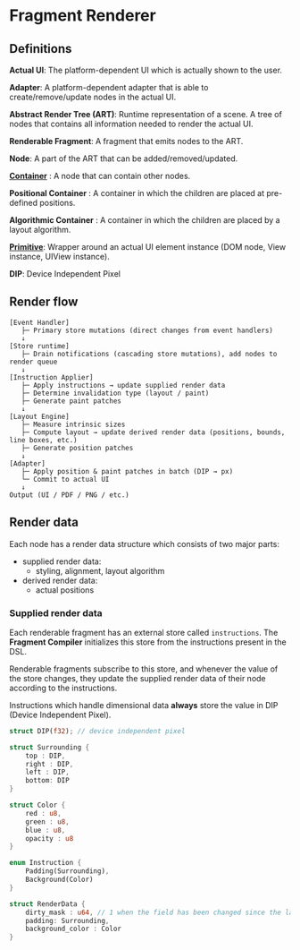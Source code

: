# Fragment Renderer

## Definitions

**Actual UI**: The platform-dependent UI which is actually shown to the user.

**Adapter**: A platform-dependent adapter that is able to create/remove/update nodes in the actual UI.

**Abstract Render Tree (ART)**: Runtime representation of a scene. A tree of nodes that contains all information needed to render the actual UI.

**Renderable Fragment**: A fragment that emits nodes to the ART.

**Node**: A part of the ART that can be added/removed/updated.

[**Container**](../10_language/standard_templates.md) : A node that can contain other nodes.

**Positional Container** : A container in which the children are placed at pre-defined positions.

**Algorithmic Container** : A container in which the children are placed by a layout algorithm.

[**Primitive**](primitives.md): Wrapper around an actual UI element instance (DOM node, View instance, UIView instance).

**DIP**: Device Independent Pixel

## Render flow

```text
[Event Handler]
   ├─ Primary store mutations (direct changes from event handlers)
   ↓
[Store runtime] 
   ├─ Drain notifications (cascading store mutations), add nodes to render queue
   ↓
[Instruction Applier]
   ├─ Apply instructions → update supplied render data
   ├─ Determine invalidation type (layout / paint)
   ├─ Generate paint patches
   ↓
[Layout Engine]
   ├─ Measure intrinsic sizes
   ├─ Compute layout → update derived render data (positions, bounds, line boxes, etc.)
   ├─ Generate position patches
   ↓
[Adapter]
   ├─ Apply position & paint patches in batch (DIP → px)
   └─ Commit to actual UI
   ↓
Output (UI / PDF / PNG / etc.)
```

## Render data

Each node has a render data structure which consists of two major parts:

- supplied render data:
    - styling, alignment, layout algorithm
- derived render data:
    - actual positions

### Supplied render data

Each renderable fragment has an external store called `instructions`. The
 **Fragment Compiler** initializes this store from the instructions present in
the DSL.

Renderable fragments subscribe to this store, and whenever the value of the 
store changes, they update the supplied render data of their node according
to the instructions.

Instructions which handle dimensional data **always** store the value in DIP
(Device Independent Pixel).

```rust
struct DIP(f32); // device independent pixel

struct Surrounding {
    top : DIP,
    right : DIP,
    left : DIP,
    bottom: DIP
}

struct Color {
    red : u8,
    green : u8,
    blue : u8,
    opacity : u8
}

enum Instruction {
    Padding(Surrounding),
    Background(Color)
}

struct RenderData {
    dirty_mask : u64, // 1 when the field has been changed since the last render
    padding: Surrounding,
    background_color : Color
}
```